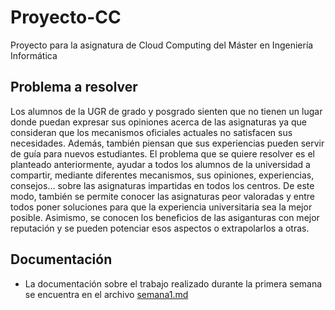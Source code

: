 # Proyecto-CC
Proyecto para la asignatura de Cloud Computing del Máster en Ingeniería Informática

## Problema a resolver

Los alumnos de la UGR de grado y posgrado sienten que no tienen un lugar donde puedan expresar sus opiniones acerca de las asignaturas ya que consideran que los mecanismos oficiales actuales no satisfacen sus necesidades. Además, también piensan que sus experiencias pueden servir de guía para nuevos estudiantes. El problema que se quiere resolver es el planteado anteriormente, ayudar a todos los alumnos de la universidad a compartir, mediante diferentes mecanismos, sus opiniones, experiencias, consejos... sobre las asignaturas impartidas en todos los centros. De este modo, también se permite conocer las asignaturas peor valoradas y entre todos poner soluciones para que la experiencia universitaria sea la mejor posible. Asimismo, se conocen los beneficios de las asiganturas con mejor reputación y se pueden potenciar esos aspectos o extrapolarlos a otras.

## Documentación

* La documentación sobre el trabajo realizado durante la primera semana se encuentra en el archivo [semana1.md][semana1]

[semana1]: https://pedromfc.github.io/Proyecto-CC/docs/semana1
